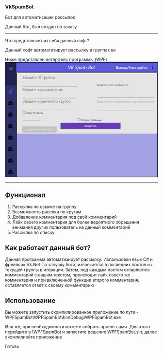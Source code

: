 ### VkSpamBot
Бот для автоматизации рассылок

Данный бот, был создан по заказу

---

Что представляет из себя данный софт?

Данный софт автоматизирует рассылку в группах вк

Ниже представлен интерфейс программы (WPF)
![Screenshot](screenshot.png)

---

## Функционал

  1. Рассылка по ссылке на группу
  2. Возможность расслки по кругам
  3. Добавление комментария под свой комментарий
  4. Лайк своего комментария для более вероятного обращения внимания других пользователь на данный комментарий
  5. Рассылка по списку

## Как работает данный бот?

Данная программа автоматизирует рассылку. Использован язык C# и фрейворк Vk.Net
По запуску бота, извлекается 5 последних постов из текущей группы в итерации.
Затем, под каждым постом оставляется комментарий с вашим текстом, происходит лайк своего же комментария и при включенной функции второго комментария, оставляется 
ответ к своему комментарию

## Использование

Вы можете запустить скомпилированное приложение по пути - WPFSpamBot\WPFSpamBot\bin\Debug\WPFSpamBot.exe

Или же, при необходимости можете собрать проект сами. Для этого перейдите в \WPFSpamBot и запустите решение WPFSpamBot.sln, далее скомпилирйте приложение

Готово
